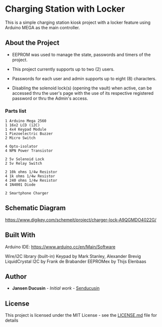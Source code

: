 # Charging Station with Locker

This is a simple charging station kiosk project with a locker feature using Arduino MEGA as the main controller.

## About the Project

* EEPROM was used to manage the state, passwords and timers of the project.

* This project currently supports up to two (2) users.

* Passwords for each user and admin supports up to eight (8) characters.

* Disabling the solenoid lock(s) (opening the vault) when active, can be accessed thru the user's page with the use of its respective registered password or thru the Admin's access.

### Parts list

```
1 Arduino Mega 2560
1 16x2 LCD (i2C)
1 4x4 Keypad Module
1 Piezoelectric Buzzer
2 Micro Switch

4 Opto-isolator
4 NPN Power Transistor

2 5v Solenoid Lock
2 5v Relay Switch

2 10k ohms 1/4w Resistor
4 1k ohms 1/4w Resistor
4 240 ohms 1/4w Resistor
4 1N4001 Diode

2 Smartphone Charger
```

## Schematic Diagram

https://www.digikey.com/schemeit/project/charger-lock-A9QGMDO4022G/

## Built With

Arduino IDE: https://www.arduino.cc/en/Main/Software

Wire/i2C library (built-in)
Keypad by Mark Stanley, Alexander Brevig
LiquidCrystal I2C by Frank de Brabander
EEPROMex by Thijs Elenbaas

## Author

* **Jansen Ducusin** - *Initial work* - [Senducusin](https://github.com/senducusin)

## License

This project is licensed under the MIT License - see the [LICENSE.md](LICENSE.md) file for details

